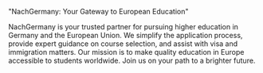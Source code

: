 "NachGermany: Your Gateway to European Education"

NachGermany is your trusted partner for pursuing higher education in Germany and the European Union. We simplify the application process, provide expert guidance on course selection, and assist with visa and immigration matters. Our mission is to make quality education in Europe accessible to students worldwide. Join us on your path to a brighter future.
